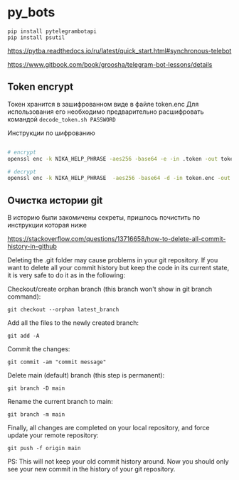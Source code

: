# py_bots

    pip install pytelegrambotapi
    pip install psutil

https://pytba.readthedocs.io/ru/latest/quick_start.html#synchronous-telebot

https://www.gitbook.com/book/groosha/telegram-bot-lessons/details

## Token encrypt

Токен хранится в зашифрованном виде в файле token.enc
Для использования его необходимо предварительно расшифровать командой `decode_token.sh PASSWORD`

Инструкции по шифрованию

```bash

# encrypt
openssl enc -k NIKA_HELP_PHRASE -aes256 -base64 -e -in .token -out token.enc

# decrypt
openssl enc -k NIKA_HELP_PHRASE  -aes256 -base64 -d -in token.enc -out .token

```

## Очистка истории git

В историю были закомичены секреты, пришлось почистить по инструкции которая ниже

https://stackoverflow.com/questions/13716658/how-to-delete-all-commit-history-in-github

Deleting the .git folder may cause problems in your git repository. If you want to delete all your commit history but keep the code in its current state, it is very safe to do it as in the following:

Checkout/create orphan branch (this branch won't show in git branch command):

    git checkout --orphan latest_branch

Add all the files to the newly created branch:

    git add -A

Commit the changes:

    git commit -am "commit message"

Delete main (default) branch (this step is permanent):

    git branch -D main

Rename the current branch to main:

    git branch -m main

Finally, all changes are completed on your local repository, and force update your remote repository:

    git push -f origin main

PS: This will not keep your old commit history around. Now you should only see your new commit in the history of your git repository.

